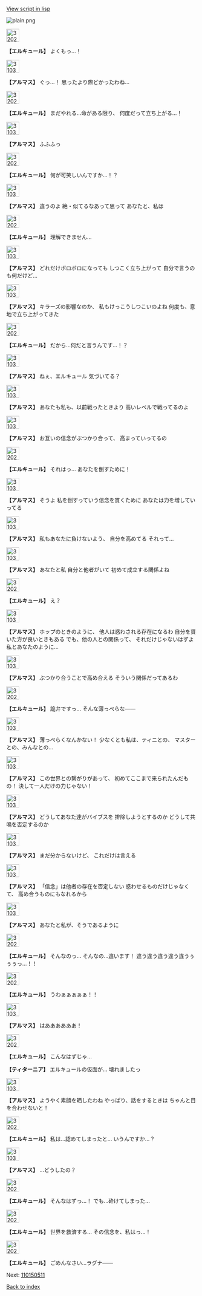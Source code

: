 [View script in lisp](../scripts/110150460.txt)

![plain.png](../images/backgrounds/plain.png)

<img src="../images/units/3202519.png" alt="3202519.png" height="34"/>

**【エルキュール】**
よくもっ…！

<img src="../images/units/3103811.png" alt="3103811.png" height="34"/>

**【アルマス】**
ぐっ…！
思ったより際どかったわね…

<img src="../images/units/3202519.png" alt="3202519.png" height="34"/>

**【エルキュール】**
まだやれる…命がある限り、
何度だって立ち上がる…！

<img src="../images/units/3103811.png" alt="3103811.png" height="34"/>

**【アルマス】**
ふふふっ

<img src="../images/units/3202519.png" alt="3202519.png" height="34"/>

**【エルキュール】**
何が可笑しいんですか…！？

<img src="../images/units/3103811.png" alt="3103811.png" height="34"/>

**【アルマス】**
違うのよ
絶・似てるなあって思って
あなたと、私は

<img src="../images/units/3202519.png" alt="3202519.png" height="34"/>

**【エルキュール】**
理解できません…

<img src="../images/units/3103811.png" alt="3103811.png" height="34"/>

**【アルマス】**
どれだけボロボロになっても
しつこく立ち上がって
自分で言うのも何だけど…

<img src="../images/units/3103811.png" alt="3103811.png" height="34"/>

**【アルマス】**
キラーズの影響なのか、
私もけっこうしつこいのよね
何度も、意地で立ち上がってきた

<img src="../images/units/3202519.png" alt="3202519.png" height="34"/>

**【エルキュール】**
だから…何だと言うんです…！？

<img src="../images/units/3103811.png" alt="3103811.png" height="34"/>

**【アルマス】**
ねぇ、エルキュール
気づいてる？

<img src="../images/units/3103811.png" alt="3103811.png" height="34"/>

**【アルマス】**
あなたも私も、以前戦ったときより
高いレベルで戦ってるのよ

<img src="../images/units/3103811.png" alt="3103811.png" height="34"/>

**【アルマス】**
お互いの信念がぶつかり合って、
高まっていってるの

<img src="../images/units/3202519.png" alt="3202519.png" height="34"/>

**【エルキュール】**
それはっ…
あなたを倒すために！

<img src="../images/units/3103811.png" alt="3103811.png" height="34"/>

**【アルマス】**
そうよ
私を倒すっていう信念を貫くために
あなたは力を増していってる

<img src="../images/units/3103811.png" alt="3103811.png" height="34"/>

**【アルマス】**
私もあなたに負けないよう、
自分を高めてる
それって…

<img src="../images/units/3103811.png" alt="3103811.png" height="34"/>

**【アルマス】**
あなたと私
自分と他者がいて
初めて成立する関係よね

<img src="../images/units/3202519.png" alt="3202519.png" height="34"/>

**【エルキュール】**
え？

<img src="../images/units/3103811.png" alt="3103811.png" height="34"/>

**【アルマス】**
ホップのときのように、
他人は惑わされる存在になるわ
自分を貫いた方が良いときもある
でも、他の人との関係って、
それだけじゃないはずよ
私とあなたのように…

<img src="../images/units/3103811.png" alt="3103811.png" height="34"/>

**【アルマス】**
ぶつかり合うことで高め合える
そういう関係だってあるわ

<img src="../images/units/3202519.png" alt="3202519.png" height="34"/>

**【エルキュール】**
詭弁ですっ…
そんな薄っぺらな――

<img src="../images/units/3103811.png" alt="3103811.png" height="34"/>

**【アルマス】**
薄っぺらくなんかない！
少なくとも私は、ティニとの、
マスターとの、みんなとの…

<img src="../images/units/3103811.png" alt="3103811.png" height="34"/>

**【アルマス】**
この世界との繋がりがあって、
初めてここまで来られたんだもの！
決して一人だけの力じゃない！

<img src="../images/units/3103811.png" alt="3103811.png" height="34"/>

**【アルマス】**
どうしてあなた達がバイブスを
排除しようとするのか
どうして共鳴を否定するのか

<img src="../images/units/3103811.png" alt="3103811.png" height="34"/>

**【アルマス】**
まだ分からないけど、
これだけは言える

<img src="../images/units/3103811.png" alt="3103811.png" height="34"/>

**【アルマス】**
「信念」は他者の存在を否定しない
惑わせるものだけじゃなくて、
高め合うものにもなれるから

<img src="../images/units/3103811.png" alt="3103811.png" height="34"/>

**【アルマス】**
あなたと私が、そうであるように

<img src="../images/units/3202519.png" alt="3202519.png" height="34"/>

**【エルキュール】**
そんなのっ…
そんなの…違います！
違う違う違う違う違うぅぅぅっ…！！

<img src="../images/units/3202519.png" alt="3202519.png" height="34"/>

**【エルキュール】**
うわぁぁぁぁぁ！！

<img src="../images/units/3103811.png" alt="3103811.png" height="34"/>

**【アルマス】**
はああああああ！

<img src="../images/units/3202519.png" alt="3202519.png" height="34"/>

**【エルキュール】**
こんなはずじゃ…

**【ティターニア】**
エルキュールの仮面が…
壊れましたっ

<img src="../images/units/3103811.png" alt="3103811.png" height="34"/>

**【アルマス】**
ようやく素顔を晒したわね
やっぱり、話をするときは
ちゃんと目を合わせないと！

<img src="../images/units/3202519.png" alt="3202519.png" height="34"/>

**【エルキュール】**
私は…認めてしまったと…
いうんですか…？

<img src="../images/units/3103811.png" alt="3103811.png" height="34"/>

**【アルマス】**
…どうしたの？

<img src="../images/units/3202519.png" alt="3202519.png" height="34"/>

**【エルキュール】**
そんなはずっ…！
でも…砕けてしまった…

<img src="../images/units/3202519.png" alt="3202519.png" height="34"/>

**【エルキュール】**
世界を救済する…
その信念を、私はっ…！

<img src="../images/units/3202519.png" alt="3202519.png" height="34"/>

**【エルキュール】**
ごめんなさい…ラグナ――

Next: [110150511](110150511.md)

[Back to index](index.md)
